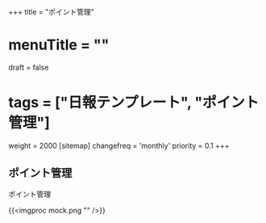 +++
title = "ポイント管理"
# menuTitle = ""
draft = false
# tags = ["日報テンプレート", "ポイント管理"]
weight = 2000
[sitemap]
  changefreq = 'monthly'
  priority = 0.1
+++

## ポイント管理

ポイント管理

{{<imgproc mock.png "" />}}
